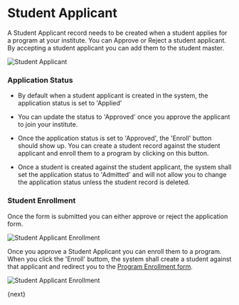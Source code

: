 <!-- add-breadcrumbs -->
# Student Applicant

A Student Applicant record needs to be created when a student applies for a program at your institute.
You can Approve or Reject a student applicant. By accepting a student applicant you can add them to the student master.

<img class="screenshot" alt="Student Applicant" src="/docs/assets/img/education/admission/student-applicant.png">

### Application Status

- By default when a student applicant is created in the system, the application status is set to 'Applied'

- You can update the status to 'Approved' once you approve the applicant to join your institute.

- Once the application status is set to 'Approved', the 'Enroll' button should show up. 
	You can create a student record against the student applicant and enroll them to a program by clicking on this button.
	
- Once a student is created against the student applicant, the system shall set the application status to 'Admitted' 
	and will not allow you to change the application status unless the student record is deleted.

### Student Enrollment
Once the form is submitted you can either approve or reject the application form.

<img class="screenshot" alt="Student Applicant Enrollment" src="/docs/assets/img/education/admission/student-application-actions.png">

Once you approve a Student Applicant you can enroll them to a program. When you click the 'Enroll' buttom,
the system shall create a student against that applicant and redirect you to the [Program Enrollment form](/docs/user/manual/en/education/student/program-enrollment.html).

<img class="screenshot" alt="Student Applicant Enrollment" src="/docs/assets/img/education/admission/student-applicant-enroll.png">

{next}
